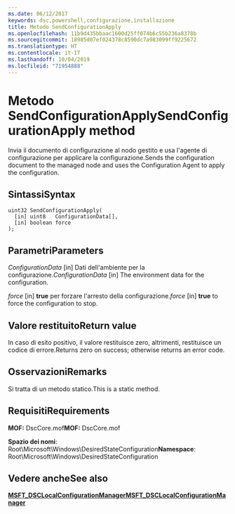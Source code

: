 ```yaml
---
ms.date: 06/12/2017
keywords: dsc,powershell,configurazione,installazione
title: Metodo SendConfigurationApply
ms.openlocfilehash: 11b9d435bbaac1600d25ff074b6c55b236a8378b
ms.sourcegitcommit: 18985d07ef024378c8590dc7a983099ff9225672
ms.translationtype: HT
ms.contentlocale: it-IT
ms.lasthandoff: 10/04/2019
ms.locfileid: "71954888"
---
```

# <a name="sendconfigurationapply-method"></a><span data-ttu-id="1f667-103">Metodo SendConfigurationApply</span><span class="sxs-lookup"><span data-stu-id="1f667-103">SendConfigurationApply method</span></span>

<span data-ttu-id="1f667-104">Invia il documento di configurazione al nodo gestito e usa l'agente di configurazione per applicare la configurazione.</span><span class="sxs-lookup"><span data-stu-id="1f667-104">Sends the configuration document to the managed node and uses the Configuration Agent to apply the configuration.</span></span>

## <a name="syntax"></a><span data-ttu-id="1f667-105">Sintassi</span><span class="sxs-lookup"><span data-stu-id="1f667-105">Syntax</span></span>

```mof
uint32 SendConfigurationApply(
  [in] uint8   ConfigurationData[],
  [in] boolean force
);
```

## <a name="parameters"></a><span data-ttu-id="1f667-106">Parametri</span><span class="sxs-lookup"><span data-stu-id="1f667-106">Parameters</span></span>

<span data-ttu-id="1f667-107">*ConfigurationData* \[in\] Dati dell'ambiente per la configurazione.</span><span class="sxs-lookup"><span data-stu-id="1f667-107">*ConfigurationData* \[in\] The environment data for the configuration.</span></span>

<span data-ttu-id="1f667-108">*force* \[in\] **true** per forzare l'arresto della configurazione.</span><span class="sxs-lookup"><span data-stu-id="1f667-108">*force* \[in\] **true** to force the configuration to stop.</span></span>

## <a name="return-value"></a><span data-ttu-id="1f667-109">Valore restituito</span><span class="sxs-lookup"><span data-stu-id="1f667-109">Return value</span></span>

<span data-ttu-id="1f667-110">In caso di esito positivo, il valore restituisce zero, altrimenti, restituisce un codice di errore.</span><span class="sxs-lookup"><span data-stu-id="1f667-110">Returns zero on success; otherwise returns an error code.</span></span>

## <a name="remarks"></a><span data-ttu-id="1f667-111">Osservazioni</span><span class="sxs-lookup"><span data-stu-id="1f667-111">Remarks</span></span>

<span data-ttu-id="1f667-112">Si tratta di un metodo statico.</span><span class="sxs-lookup"><span data-stu-id="1f667-112">This is a static method.</span></span>

## <a name="requirements"></a><span data-ttu-id="1f667-113">Requisiti</span><span class="sxs-lookup"><span data-stu-id="1f667-113">Requirements</span></span>

<span data-ttu-id="1f667-114">**MOF:** DscCore.mof</span><span class="sxs-lookup"><span data-stu-id="1f667-114">**MOF:** DscCore.mof</span></span>

<span data-ttu-id="1f667-115">**Spazio dei nomi**: Root\Microsoft\Windows\DesiredStateConfiguration</span><span class="sxs-lookup"><span data-stu-id="1f667-115">**Namespace**: Root\Microsoft\Windows\DesiredStateConfiguration</span></span>

## <a name="see-also"></a><span data-ttu-id="1f667-116">Vedere anche</span><span class="sxs-lookup"><span data-stu-id="1f667-116">See also</span></span>

[<span data-ttu-id="1f667-117">**MSFT_DSCLocalConfigurationManager**</span><span class="sxs-lookup"><span data-stu-id="1f667-117">**MSFT_DSCLocalConfigurationManager**</span></span>](msft-dsclocalconfigurationmanager.md)
